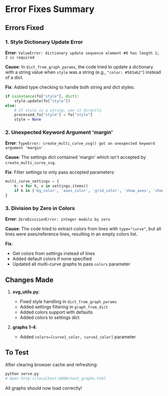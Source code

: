 # Error Fixes Summary

## Errors Fixed

### 1. Style Dictionary Update Error
**Error**: `ValueError: dictionary update sequence element #0 has length 1; 2 is required`

**Cause**: In `dict_from_graph_params`, the code tried to update a dictionary with a string value when `style` was a string (e.g., `"color: #503ab2"`) instead of a dict.

**Fix**: Added type checking to handle both string and dict styles:
```python
if isinstance(fo["style"], dict):
    style.update(fo["style"])
else:
    # If style is a string, use it directly
    processed_fo["style"] = fo["style"]
    style = None
```

### 2. Unexpected Keyword Argument 'margin'
**Error**: `TypeError: create_multi_curve_svg() got an unexpected keyword argument 'margin'`

**Cause**: The settings dict contained 'margin' which isn't accepted by `create_multi_curve_svg`.

**Fix**: Filter settings to only pass accepted parameters:
```python
multi_curve_settings = {
    k: v for k, v in settings.items()
    if k in ['bg_color', 'axes_color', 'grid_color', 'show_axes', 'show_grid']
}
```

### 3. Division by Zero in Colors
**Error**: `ZeroDivisionError: integer modulo by zero`

**Cause**: The code tried to extract colors from lines with `type="curve"`, but all lines were axes/reference lines, resulting in an empty colors list.

**Fix**: 
- Get colors from settings instead of lines
- Added default colors if none specified
- Updated all multi-curve graphs to pass `colors` parameter

## Changes Made

1. **svg_utils.py**:
   - Fixed style handling in `dict_from_graph_params`
   - Added settings filtering in `graph_from_dict`
   - Added colors support with defaults
   - Added colors to settings dict

2. **graphs 1-4**:
   - Added `colors=[curve1_color, curve2_color]` parameter

## To Test

After clearing browser cache and refreshing:
```bash
python serve.py
# Open http://localhost:8000/test_graphs.html
```

All graphs should now load correctly!